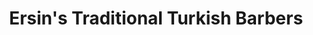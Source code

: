 ---
title: "Ersin's Traditional Turkish Barbers"
url: /kendal/ersins-traditional-turkish-barbers/
shop: Friseur
---